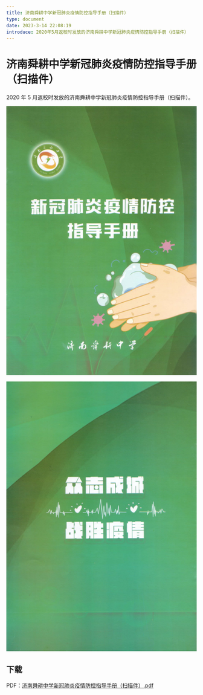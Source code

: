 ```yaml
---
title: 济南舜耕中学新冠肺炎疫情防控指导手册（扫描件）
type: document
date: 2023-3-14 22:08:19
introduce: 2020年5月返校时发放的济南舜耕中学新冠肺炎疫情防控指导手册（扫描件）
---
```


# 济南舜耕中学新冠肺炎疫情防控指导手册（扫描件）

2020 年 5 月返校时发放的济南舜耕中学新冠肺炎疫情防控指导手册（扫描件）。

![封面](./fontCover.png)

![封底](./backCover.png)

## 下载

PDF：[济南舜耕中学新冠肺炎疫情防控指导手册（扫描件）.pdf](济南舜耕中学新冠肺炎疫情防控指导手册（扫描件）.pdf)
